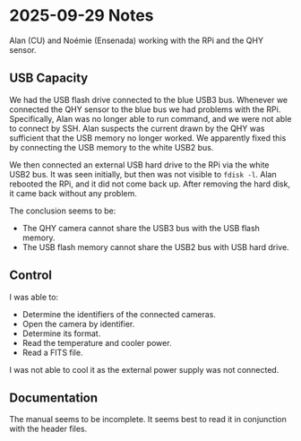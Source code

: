 # 2025-09-29 Notes

Alan (CU) and Noémie (Ensenada) working with the RPi and the QHY sensor.

## USB Capacity

We had the USB flash drive connected to the blue USB3 bus. Whenever we connected the QHY sensor to the blue bus we had problems with the RPi. Specifically, Alan was no longer able to run command, and we were not able to connect by SSH. Alan suspects the current drawn by the QHY was sufficient that the USB memory no longer worked. We apparently fixed this by connecting the USB memory to the white USB2 bus.

We then connected an external USB hard drive to the RPi via the white USB2 bus. It was seen initially, but then was not visible to `fdisk -l`. Alan rebooted the RPi, and it did not come back up. After removing the hard disk, it came back without any problem.

The conclusion seems to be:
- The QHY camera cannot share the USB3 bus with the USB flash memory.
- The USB flash memory cannot share the USB2 bus with USB hard drive.

## Control

I was able to:

- Determine the identifiers of the connected cameras.
- Open the camera by identifier.
- Determine its format.
- Read the temperature and cooler power.
- Read a FITS file.

I was not able to cool it as the external power supply was not connected.

## Documentation

The manual seems to be incomplete. It seems best to read it in conjunction with the header files.
